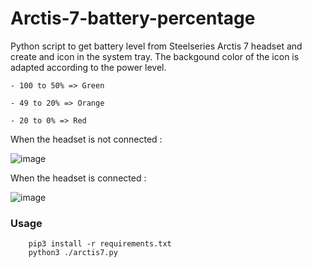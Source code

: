 # Arctis-7-battery-percentage
Python script to get battery level from Steelseries Arctis 7 headset and create and icon in the system tray. The backgound color of the icon is adapted according to the power level.

    - 100 to 50% => Green
    
    - 49 to 20% => Orange
    
    - 20 to 0% => Red
    

When the headset is not connected : 

![image](https://user-images.githubusercontent.com/37587774/167914432-5c0915a1-e8e1-41ba-b62c-e0ccc3c25d13.png)

When the headset is connected :

![image](https://user-images.githubusercontent.com/37587774/167915031-9667ba9c-ea4d-4007-a6d9-3b26c14046b8.png)


### Usage
```     
    pip3 install -r requirements.txt
    python3 ./arctis7.py
```


